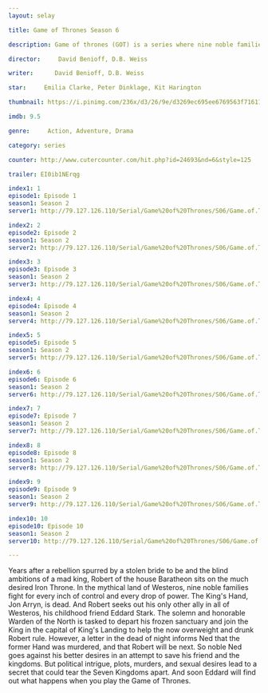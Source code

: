 ```yaml
---
layout: selay

title: Game of Thrones Season 6

description: Game of thrones (GOT) is a series where nine noble families fight for control over the mythical lands of Westeros, while an ancient enemy returns after being dormant for thousands of years.

director:     David Benioff, D.B. Weiss

writer:      David Benioff, D.B. Weiss

star:     Emilia Clarke, Peter Dinklage, Kit Harington

thumbnail: https://i.pinimg.com/236x/d3/26/9e/d3269ec695ee6769563f716110534c60--game-of-thrones-poster-game-thrones.jpg

imdb: 9.5

genre:     Action, Adventure, Drama

category: series

counter: http://www.cutercounter.com/hit.php?id=24693&nd=6&style=125

trailer: EI0ib1NErqg

index1: 1
episode1: Episode 1
season1: Season 2
server1: http://79.127.126.110/Serial/Game%20of%20Thrones/S06/Game.of.Thrones.S06E01.480p.x264.mkv

index2: 2
episode2: Episode 2
season1: Season 2
server2: http://79.127.126.110/Serial/Game%20of%20Thrones/S06/Game.of.Thrones.S06E02.480p.x264.mkv

index3: 3
episode3: Episode 3
season1: Season 2
server3: http://79.127.126.110/Serial/Game%20of%20Thrones/S06/Game.of.Thrones.S06E03.480p.x264.mkv

index4: 4
episode4: Episode 4
season1: Season 2
server4: http://79.127.126.110/Serial/Game%20of%20Thrones/S06/Game.of.Thrones.S06E04.480p.x264.mkv

index5: 5
episode5: Episode 5
season1: Season 2
server5: http://79.127.126.110/Serial/Game%20of%20Thrones/S06/Game.of.Thrones.S06E05.480p.x264.mkv

index6: 6
episode6: Episode 6
season1: Season 2
server6: http://79.127.126.110/Serial/Game%20of%20Thrones/S06/Game.of.Thrones.S06E06.480p.x264.mkv

index7: 7
episode7: Episode 7
season1: Season 2
server7: http://79.127.126.110/Serial/Game%20of%20Thrones/S06/Game.of.Thrones.S06E07.480p.x264.mkv

index8: 8
episode8: Episode 8
season1: Season 2
server8: http://79.127.126.110/Serial/Game%20of%20Thrones/S06/Game.of.Thrones.S06E08.480p.x264.mkv

index9: 9
episode9: Episode 9
season1: Season 2
server9: http://79.127.126.110/Serial/Game%20of%20Thrones/S06/Game.of.Thrones.S06E09.480p.x264.mkv

index10: 10
episode10: Episode 10
season1: Season 2
server10: http://79.127.126.110/Serial/Game%20of%20Thrones/S06/Game.of.Thrones.S06E10.480p.x264.mkv

---
```


Years after a rebellion spurred by a stolen bride to be and the blind ambitions of a mad king, Robert of the house Baratheon sits on the much desired Iron Throne. In the mythical land of Westeros, nine noble families fight for every inch of control and every drop of power. The King's Hand, Jon Arryn, is dead. And Robert seeks out his only other ally in all of Westeros, his childhood friend Eddard Stark. The solemn and honorable Warden of the North is tasked to depart his frozen sanctuary and join the King in the capital of King's Landing to help the now overweight and drunk Robert rule. However, a letter in the dead of night informs Ned that the former Hand was murdered, and that Robert will be next. So noble Ned goes against his better desires in an attempt to save his friend and the kingdoms. But political intrigue, plots, murders, and sexual desires lead to a secret that could tear the Seven Kingdoms apart. And soon Eddard will find out what happens when you play the Game of Thrones.